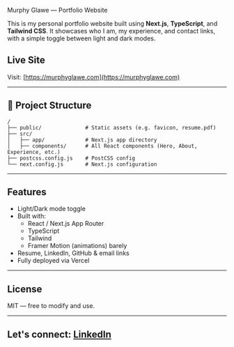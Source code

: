  Murphy Glawe — Portfolio Website

This is my personal portfolio website built using **Next.js**, **TypeScript**, and **Tailwind CSS**. It showcases who I am, my experience, and contact links, with a simple toggle between light and dark modes.

## Live Site

Visit: [https://murphyglawe.com](https://murphyglawe.com)

---

## 📁 Project Structure

```
/
├── public/              # Static assets (e.g. favicon, resume.pdf)
├── src/
│   ├── app/             # Next.js app directory
│   ├── components/      # All React components (Hero, About, Experience, etc.)
├── postcss.config.js    # PostCSS config
└── next.config.js       # Next.js configuration
```

---

## Features

- Light/Dark mode toggle
- Built with:
  - React / Next.js App Router
  - TypeScript
  - Tailwind 
  - Framer Motion (animations) barely
- Resume, LinkedIn, GitHub & email links
- Fully deployed via Vercel

---

## License

MIT — free to modify and use.

---
Let's connect: [LinkedIn](https://linkedin.com/in/murphy-glawe)
---

